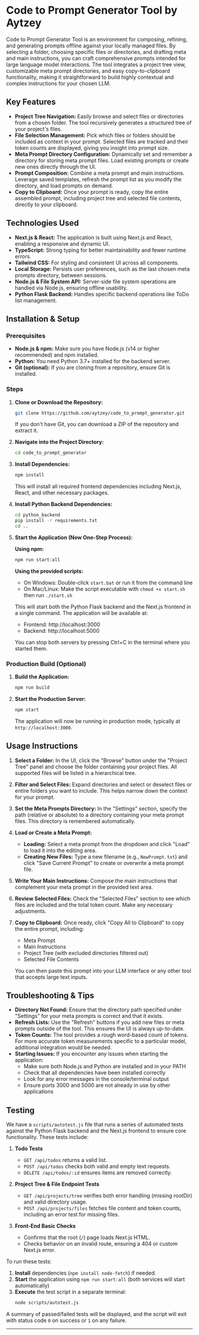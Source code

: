 # Code to Prompt Generator Tool by Aytzey

Code to Prompt Generator Tool is an environment for composing, refining, and generating prompts offline against your locally managed files. By selecting a folder, choosing specific files or directories, and drafting meta and main instructions, you can craft comprehensive prompts intended for large language model interactions. The tool integrates a project tree view, customizable meta prompt directories, and easy copy-to-clipboard functionality, making it straightforward to build highly contextual and complex instructions for your chosen LLM.

## Key Features

- **Project Tree Navigation:** Easily browse and select files or directories from a chosen folder. The tool recursively generates a structured tree of your project's files.
- **File Selection Management:** Pick which files or folders should be included as context in your prompt. Selected files are tracked and their token counts are displayed, giving you insight into prompt size.
- **Meta Prompt Directory Configuration:** Dynamically set and remember a directory for storing meta prompt files. Load existing prompts or create new ones directly through the UI.
- **Prompt Composition:** Combine a meta prompt and main instructions. Leverage saved templates, refresh the prompt list as you modify the directory, and load prompts on demand.
- **Copy to Clipboard:** Once your prompt is ready, copy the entire assembled prompt, including project tree and selected file contents, directly to your clipboard.

## Technologies Used

- **Next.js & React:** The application is built using Next.js and React, enabling a responsive and dynamic UI.
- **TypeScript:** Strong typing for better maintainability and fewer runtime errors.
- **Tailwind CSS:** For styling and consistent UI across all components.
- **Local Storage:** Persists user preferences, such as the last chosen meta prompts directory, between sessions.
- **Node.js & File System API:** Server-side file system operations are handled via Node.js, ensuring offline usability.
- **Python Flask Backend:** Handles specific backend operations like ToDo list management.

## Installation & Setup

### Prerequisites
- **Node.js & npm:** Make sure you have Node.js (v14 or higher recommended) and npm installed.
- **Python:** You need Python 3.7+ installed for the backend server.
- **Git (optional):** If you are cloning from a repository, ensure Git is installed.

### Steps

1. **Clone or Download the Repository:**
   ```bash
   git clone https://github.com/aytzey/code_to_prompt_generator.git
   ```
   If you don't have Git, you can download a ZIP of the repository and extract it.

2. **Navigate into the Project Directory:**
   ```bash
   cd code_to_prompt_generator
   ```

3. **Install Dependencies:**
   ```bash
   npm install
   ```
   This will install all required frontend dependencies including Next.js, React, and other necessary packages.

4. **Install Python Backend Dependencies:**
   ```bash
   cd python_backend
   pip install -r requirements.txt
   cd ..
   ```

5. **Start the Application (New One-Step Process):**
   
   **Using npm:**
   ```bash
   npm run start:all
   ```
   
   **Using the provided scripts:**
   - On Windows: Double-click `start.bat` or run it from the command line
   - On Mac/Linux: Make the script executable with `chmod +x start.sh` then run `./start.sh`

   This will start both the Python Flask backend and the Next.js frontend in a single command. The application will be available at:
   - Frontend: http://localhost:3000
   - Backend: http://localhost:5000

   You can stop both servers by pressing Ctrl+C in the terminal where you started them.

### Production Build (Optional)
1. **Build the Application:**
   ```bash
   npm run build
   ```
2. **Start the Production Server:**
   ```bash
   npm start
   ```
   The application will now be running in production mode, typically at `http://localhost:3000`.

## Usage Instructions

1. **Select a Folder:** In the UI, click the "Browse" button under the "Project Tree" panel and choose the folder containing your project files. All supported files will be listed in a hierarchical tree.

2. **Filter and Select Files:** Expand directories and select or deselect files or entire folders you want to include. This helps narrow down the context for your prompt.

3. **Set the Meta Prompts Directory:** In the "Settings" section, specify the path (relative or absolute) to a directory containing your meta prompt files. This directory is remembered automatically.

4. **Load or Create a Meta Prompt:**
   - **Loading:** Select a meta prompt from the dropdown and click "Load" to load it into the editing area.
   - **Creating New Files:** Type a new filename (e.g., `NewPrompt.txt`) and click "Save Current Prompt" to create or overwrite a meta prompt file.

5. **Write Your Main Instructions:** Compose the main instructions that complement your meta prompt in the provided text area.

6. **Review Selected Files:** Check the "Selected Files" section to see which files are included and the total token count. Make any necessary adjustments.

7. **Copy to Clipboard:** Once ready, click "Copy All to Clipboard" to copy the entire prompt, including:
   - Meta Prompt
   - Main Instructions
   - Project Tree (with excluded directories filtered out)
   - Selected File Contents

   You can then paste this prompt into your LLM interface or any other tool that accepts large text inputs.

## Troubleshooting & Tips

- **Directory Not Found:** Ensure that the directory path specified under "Settings" for your meta prompts is correct and that it exists.
- **Refresh Lists:** Use the "Refresh" buttons if you add new files or meta prompts outside of the tool. This ensures the UI is always up-to-date.
- **Token Counts:** The tool provides a rough word-based count of tokens. For more accurate token measurements specific to a particular model, additional integration would be needed.
- **Starting Issues:** If you encounter any issues when starting the application:
  - Make sure both Node.js and Python are installed and in your PATH
  - Check that all dependencies have been installed correctly
  - Look for any error messages in the console/terminal output
  - Ensure ports 3000 and 5000 are not already in use by other applications

## Testing

We have a `scripts/autotest.js` file that runs a series of automated tests against the Python Flask backend and the Next.js frontend to ensure core functionality. These tests include:

1. **Todo Tests**  
   - `GET /api/todos` returns a valid list.  
   - `POST /api/todos` checks both valid and empty text requests.  
   - `DELETE /api/todos/:id` ensures items are removed correctly.

2. **Project Tree & File Endpoint Tests**  
   - `GET /api/projects/tree` verifies both error handling (missing rootDir) and valid directory usage.  
   - `POST /api/projects/files` fetches file content and token counts, including an error test for missing files.

3. **Front-End Basic Checks**  
   - Confirms that the root (`/`) page loads Next.js HTML.  
   - Checks behavior on an invalid route, ensuring a 404 or custom Next.js error.

To run these tests:

1. **Install** dependencies (`npm install node-fetch`) if needed.  
2. **Start** the application using `npm run start:all` (both services will start automatically)
3. **Execute** the test script in a separate terminal:
   ```bash
   node scripts/autotest.js
   ```

A summary of passed/failed tests will be displayed, and the script will exit with status code `0` on success or `1` on any failure.

---